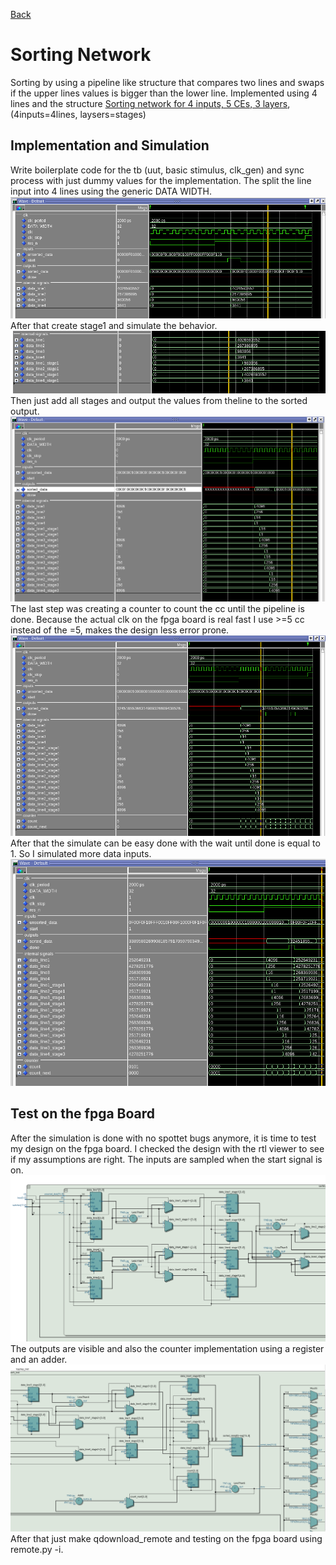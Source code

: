 [Back](../../)
# Sorting Network
Sorting by using a pipeline like structure that compares two lines and swaps if the upper lines values is bigger than the lower line. Implemented using 4 lines and the structure [Sorting network for 4 inputs, 5 CEs, 3 layers](https://bertdobbelaere.github.io/sorting_networks.html), (4inputs=4lines, laysers=stages)
## Implementation and Simulation
Write boilerplate code for the tb (uut, basic stimulus, clk_gen) and sync process with just dummy values for the implementation. The split the line input into 4 lines using the generic DATA WIDTH.
![start](./img/start.png)
<br>
After that create stage1 and simulate the behavior.
<br>
![add stage 1](./img/stage1.png)
<br>
Then just add all stages and output the values from theline to the sorted output.
<br>
![add all stages ](./img/all_stages.png)
<br>
The last step was creating a counter to count the cc until the pipeline is done. Because the actual clk on the fpga board is real fast I use >=5 cc instead of the =5, makes the design less error prone.
<br>
![add counter for done signal](./img/counter.png)
<br>
After that the simulate can be easy done with the wait until done is equal to 1. So I simulated more data inputs.
<br>
![final simulation](./img/more_data_sim.png)
## Test on the fpga Board
After the simulation is done with no spottet bugs anymore, it is time to test my design on the fpga board. I checked the design with the rtl viewer to see if my assumptions are right. The inputs are sampled when the start signal is on.
![rtl viewer of inputs](./img/rtl_view1_sampling.png)
<br>
The outputs are visible and also the counter implementation using a register and an adder.
![rtl viewer of outputs](./img/rtl_view2_output.png)
<br>
After that just make qdownload_remote and testing on the fpga board using remote.py -i.
